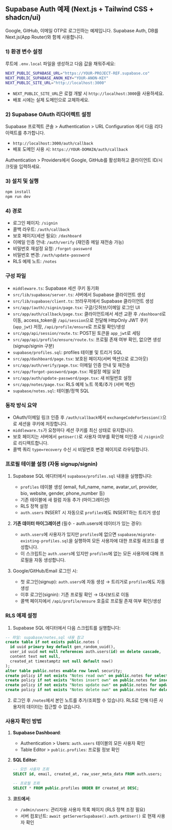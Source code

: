 ## Supabase Auth 예제 (Next.js + Tailwind CSS + shadcn/ui)

Google, GitHub, 이메일 OTP로 로그인하는 예제입니다. Supabase Auth, DB를 Next.js(App Router)와 함께 사용합니다.

### 1) 환경 변수 설정
루트에 `.env.local` 파일을 생성하고 다음 값을 채워주세요:

```bash
NEXT_PUBLIC_SUPABASE_URL="https://YOUR-PROJECT-REF.supabase.co"
NEXT_PUBLIC_SUPABASE_ANON_KEY="YOUR-ANON-KEY"
NEXT_PUBLIC_SITE_URL="http://localhost:3000"
```

- `NEXT_PUBLIC_SITE_URL`은 로컬 개발 시 `http://localhost:3000`을 사용하세요.
- 배포 시에는 실제 도메인으로 교체하세요.

### 2) Supabase OAuth 리다이렉트 설정
Supabase 프로젝트 콘솔 > Authentication > URL Configuration 에서 다음 리다이렉트를 추가합니다.

- `http://localhost:3000/auth/callback`
- 배포 도메인 사용 시: `https://YOUR-DOMAIN/auth/callback`

Authentication > Providers에서 Google, GitHub를 활성화하고 클라이언트 ID/시크릿을 입력하세요.

### 3) 설치 및 실행
```bash
npm install
npm run dev
```

### 4) 경로
- 로그인 페이지: `/signin`
- 콜백 라우트: `/auth/callback`
- 보호 페이지(세션 필요): `/dashboard`
 - 이메일 인증 안내: `/auth/verify` (재인증 메일 재전송 가능)
 - 비밀번호 재설정 요청: `/forgot-password`
 - 비밀번호 변경: `/auth/update-password`
 - RLS 예제 노트: `/notes`

### 구성 파일
- `middleware.ts`: Supabase 세션 쿠키 동기화
- `src/lib/supabase/server.ts`: 서버에서 Supabase 클라이언트 생성
- `src/lib/supabase/client.ts`: 브라우저에서 Supabase 클라이언트 생성
- `src/app/(auth)/signin/page.tsx`: 구글/깃허브/이메일 로그인 UI
- `src/app/auth/callback/page.tsx`: 클라이언트에서 세션 교환 후 `/dashboard`로 이동, access_token을 `/api/session`으로 전달해 HttpOnly JWT 쿠키(`app_jwt`) 저장, `/api/profile/ensure`로 프로필 확인/생성
- `src/app/api/session/route.ts`: POST된 토큰을 `app_jwt`로 세팅
- `src/app/api/profile/ensure/route.ts`: 프로필 존재 여부 확인, 없으면 생성 (signup/signin 구분)
- `supabase/profiles.sql`: profiles 테이블 및 트리거 SQL
- `src/app/dashboard/page.tsx`: 보호된 페이지(서버 액션으로 로그아웃)
 - `src/app/auth/verify/page.tsx`: 이메일 인증 안내 및 재전송
 - `src/app/forgot-password/page.tsx`: 재설정 메일 요청
 - `src/app/auth/update-password/page.tsx`: 새 비밀번호 설정
 - `src/app/notes/page.tsx`: RLS 예제 노트 목록/추가 (서버 액션)
 - `supabase/notes.sql`: 테이블/정책 SQL

### 동작 방식 요약
- OAuth/이메일 링크 인증 후 `/auth/callback`에서 `exchangeCodeForSession()`으로 세션을 쿠키에 저장합니다.
- `middleware.ts`가 요청마다 세션 쿠키를 최신 상태로 유지합니다.
- 보호 페이지는 서버에서 `getUser()`로 사용자 여부를 확인해 미인증 시 `/signin`으로 리디렉트합니다.
- 콜백 쿼리 `type=recovery` 수신 시 비밀번호 변경 페이지로 라우팅합니다.

### 프로필 테이블 설정 (자동 signup/signin)
1) Supabase SQL 에디터에서 `supabase/profiles.sql` 내용을 실행합니다:
   - `profiles` 테이블 생성 (email, full_name, name, avatar_url, provider, bio, website, gender, phone_number 등)
   - 기존 테이블에 새 컬럼 자동 추가 (마이그레이션)
   - RLS 정책 설정
   - `auth.users` INSERT 시 자동으로 `profiles`에도 INSERT하는 트리거 생성

2) **기존 데이터 마이그레이션** (필수 - auth.users에 데이터가 있는 경우):
   - `auth.users`에 사용자가 있지만 `profiles`에 없으면 `supabase/migrate-existing-profiles.sql`을 실행하여 모든 사용자에 대한 프로필 레코드를 생성합니다.
   - 이 스크립트는 `auth.users`에 있지만 `profiles`에 없는 모든 사용자에 대해 프로필을 자동 생성합니다.

3) Google/GitHub/Email 로그인 시:
   - 첫 로그인(signup): `auth.users`에 자동 생성 → 트리거로 `profiles`에도 자동 생성
   - 이후 로그인(signin): 기존 프로필 확인 → 대시보드로 이동
   - 콜백 페이지에서 `/api/profile/ensure` 호출로 프로필 존재 여부 확인/생성

### RLS 예제 설정
1) Supabase SQL 에디터에서 다음 스크립트를 실행합니다:

```sql
-- 파일: supabase/notes.sql 내용 참고
create table if not exists public.notes (
  id uuid primary key default gen_random_uuid(),
  user_id uuid not null references auth.users(id) on delete cascade,
  content text not null,
  created_at timestamptz not null default now()
);
alter table public.notes enable row level security;
create policy if not exists "Notes read own" on public.notes for select using ( auth.uid() = user_id );
create policy if not exists "Notes insert own" on public.notes for insert with check ( auth.uid() = user_id );
create policy if not exists "Notes update own" on public.notes for update using ( auth.uid() = user_id );
create policy if not exists "Notes delete own" on public.notes for delete using ( auth.uid() = user_id );
```

2) 로그인 후 `/notes`에서 본인 노트를 추가/조회할 수 있습니다. RLS로 인해 다른 사용자의 데이터는 접근할 수 없습니다.

### 사용자 확인 방법

1) **Supabase Dashboard**:
   - Authentication > Users: `auth.users` 테이블의 모든 사용자 확인
   - Table Editor > `public.profiles`: 프로필 정보 확인

2) **SQL Editor**:
   ```sql
   -- 모든 사용자 조회
   SELECT id, email, created_at, raw_user_meta_data FROM auth.users;
   
   -- 프로필 조회
   SELECT * FROM public.profiles ORDER BY created_at DESC;
   ```

3) **코드에서**:
   - `/admin/users`: 관리자용 사용자 목록 페이지 (RLS 정책 조정 필요)
   - 서버 컴포넌트: `await getServerSupabase().auth.getUser()` 로 현재 사용자 확인
